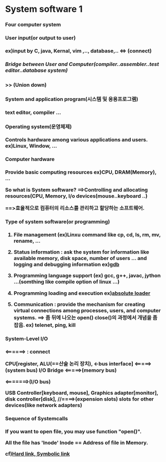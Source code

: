 <h1>System software 1</h1>

<h3>Four computer system<h/3>

<h4>User input(or output to user)</h4>
ex)input by C, java, Kernal, vim ,.., database,..
<=> (connect)
<h5>Bridge between User and Computer(compiler..assembler..test editor..database system)</h5>
>> (Union down)
<h4>System and application program(시스템 및 응용프로그램)</h4>
text editor, compiler ...
 
<h4>Operating system(운영체제)</h4>
Controls hardware among various applications and users.
ex)Linux, Window, ...
 
<h4>Computer hardware</h4>
Provide basic computing resources
ex)CPU, DRAM(Memory), ...

 So what is System software?
 ==>Controlling and allocating resources(CPU, Memory, I/o devices(mouse..keyboard ..)

 ==>효율적으로 컴퓨터의 리소스를 관리하고 할당하는 소프트웨어.
 
 <h4>Type of system software(or programming)</h4>
 
 1. File management (ex)Linxu command like cp, cd, ls, rm, mv, rename, ...
 
 2. Status information : ask the system for information like available memory, disk space, number of users ... 
                         and logging and debugging information 
 ex)<a href="https://jangpd007.tistory.com/54/" type="blank">gdb</a>
 
 3. Programming language support (ex) gcc, g++, javac, jython ...(somthing like compile option of linux ...)
 
 4. Programming loading and execution
 ex)<a href="https://ehpub.co.kr/tag/absolute-loader/" type="blank">absolute loader</a>
 
 5. Communication : provide the mechanism for creating virtual connections among processes, users, and computer systems.
 ==> 좀 뒤에 나오는 open() close()의 과정에서 개념을 좀 잡음.
 ex) telenet, ping, kill

 
 <h4>System-Level I/O</h4>
 
 <======> : connect
 
 
 CPU[register, ALU(==산술 논리 장치), <-bus interface] <=====>(system <b>bus</b>) I/O Bridge <=====>(memory <b>bus</b>)
 
 <=======>(I/O <b>bus</b>)
 
 USB Controller[keyboard, mouse], Graphics adapter[monitor], disk controller[disk], //====>(expension slots) slots for other devices(like network adapters)
 
 <h4>Sequence of Systemcalls</h4>
 
 If you want to open file, you may use function "open()".

 All the file has 'Inode'
 Inode == Address of file in Memory.
 
 cf)<a href="https://thenicesj.tistory.com/217" type="blank">Hard link, Symbolic link</a>
 


 
